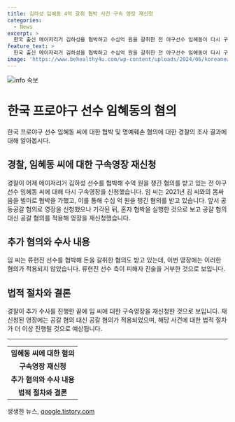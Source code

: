 ```yaml
---
title: 김하성 임혜동 4억 갈취 협박 사건 구속 영장 재신청
categories:
  - News
excerpt: >
  한국 출신 메이저리거 김하성을 협박하고 수십억 원을 갈취한 전 야구선수 임혜동이 다시 구속영장을 신청받았다. 지난 해 취한 몸싸움을 이용해 김하성을 협박하고 수억 원을 갈취한 혐의와 함께 류현진 선수를 협박한 사실도 드러났다. 경찰은 임혜동이 혼자 공갈을 실행했다고 보고, 공동공갈 혐의 대신 공갈 혐의로 영장을 재신청했다. 임혜동은 이전 영장에서 기각됐으나 추가 수사를 거쳐 이와 같은 결론에 이르렀다.
feature_text: >
  한국 출신 메이저리거 김하성을 협박하고 수십억 원을 갈취한 전 야구선수 임혜동이 다시 구속영장을 신청받았다. 지난 해 취한 몸싸움을 이용해 김하성을 협박하고 수억 원을 갈취한 혐의와 함께 류현진 선수를 협박한 사실도 드러났다. 경찰은 임혜동이 혼자 공갈을 실행했다고 보고, 공동공갈 혐의 대신 공갈 혐의로 영장을 재신청했다. 임혜동은 이전 영장에서 기각됐으나 추가 수사를 거쳐 이와 같은 결론에 이르렀다.
image: 'https://www.behealthy4u.com/wp-content/uploads/2024/06/koreanews.jpg'
---
```


<p><img src="https://www.behealthy4u.com/wp-content/uploads/2024/06/koreanews.jpg" alt="info 속보" /></p>

<h1>한국 프로야구 선수 임혜동의 혐의</h1>

<p data-ke-size="size16">한국 프로야구 선수 임혜동 씨에 대한 협박 및 명예훼손 혐의에 대한 경찰의 조사 결과에 대해 알아봅시다.</p>

<h2 data-ke-size="size26">경찰, 임혜동 씨에 대한 구속영장 재신청</h2>

<p data-ke-size="size16">경찰이 어제 메이저리거 김하성 선수를 협박해 수억 원을 챙긴 혐의를 받고 있는 전 야구선수 임혜동 씨에 대해 다시 구속영장을 신청했습니다. 임 씨는 2021년 김 씨와의 몸싸움을 빌미로 협박을 가했고, 이를 통해 수십 억 원을 챙긴 혐의를 받고 있습니다. 앞서 공동공갈 혐의로 영장을 신청했으나 기각된 뒤, 혼자 협박을 실행한 것으로 보고 공갈 혐의 대신 공갈 혐의를 적용해 영장을 재신청했습니다.</p>

<h2 data-ke-size="size26">추가 혐의와 수사 내용</h2>

<p data-ke-size="size16">임 씨는 류현진 선수를 협박해 돈을 갈취한 혐의도 받고 있는데, 이번 영장에는 이러한 혐의가 적용되지 않았습니다. 류현진 선수 측이 피해자 진술을 거부한 것으로 보입니다.</p>

<h2 data-ke-size="size26">법적 절차와 결론</h2>

<p data-ke-size="size16">경찰이 추가 수사를 진행한 끝에 임 씨에 대한 구속영장을 재신청한 것으로 보입니다. 재신청된 영장에는 공갈 혐의 대신 공갈 혐의가 적용되었으며, 해당 사건에 대한 법적 절차가 더 이상 진행될 것으로 예상됩니다.</p>

<hr data-ke-size="size16">

<table>
    <tr>
        <td style="text-align: center; height: 17px;"><b>임혜동 씨에 대한 혐의</b></td>
    </tr>
    <tr>
        <td style="text-align: center; height: 17px;"><b>구속영장 재신청</b></td>
    </tr>
    <tr>
        <td style="text-align: center; height: 17px;"><b>추가 혐의와 수사 내용</b></td>
    </tr>
    <tr>
        <td style="text-align: center; height: 17px;"><b>법적 절차와 결론</b></td>
    </tr>
</table>
생생한 뉴스, <a href="https://qoogle.tistory.com" rel="dofollow">qoogle.tistory.com</a>



